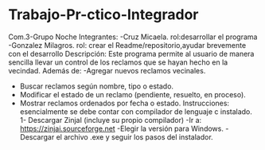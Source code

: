 # Trabajo-Pr-ctico-Integrador
Com.3-Grupo Noche
Integrantes: -Cruz Micaela. rol:desarrollar el programa
             -Gonzalez Milagros. rol: crear el Readme/repositorio,ayudar brevemente con el desarrollo
Descripción: Este programa permite al usuario de manera sencilla llevar un control de los reclamos que se hayan hecho en la vecindad. Además de: 
-Agregar nuevos reclamos vecinales.
- Buscar reclamos según nombre, tipo o estado.
- Modificar el estado de un reclamo (pendiente, resuelto, en proceso).
- Mostrar reclamos ordenados por fecha o estado.
Instrucciones: esencialmente se debe contar con compilador de lenguaje c instalado.
1- Descargar ZinjaI (incluye su propio compilador)
-Ir a: https://zinjai.sourceforge.net
-Elegir la versión para Windows.
-Descargar el archivo .exe y seguir los pasos del instalador.
